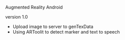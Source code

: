 Augmented Reality Android

version 1.0

- Upload image to server to genTexData
- Using ARToolit to detect marker and text to speech
